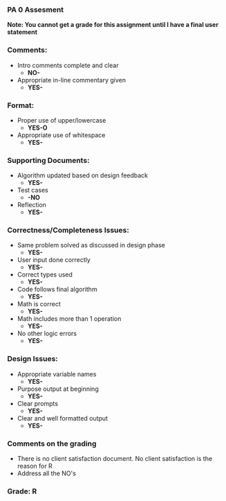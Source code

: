 ### PA 0 Assesment

**Note: You cannot get a grade for this assignment until I have a final user statement**

### Comments:
- Intro comments complete and clear
    - **NO-**
- Appropriate in-line commentary given
    - **YES-**

### Format:
- Proper use of upper/lowercase
    - **YES-O**
- Appropriate use of whitespace
    - **YES-**

### Supporting Documents:
- Algorithm updated based on design feedback
    - **YES-**
- Test cases
    - **-NO**
- Reflection
    - **YES-**

### Correctness/Completeness Issues:
- Same problem solved as discussed in design phase
    - **YES-**
- User input done correctly
    - **YES-**
- Correct types used
    - **YES-**
- Code follows final algorithm
    - **YES-**
- Math is correct
    - **YES-**
- Math includes more than 1 operation
    - **YES-**
- No other logic errors
    - **YES-**

### Design Issues:
- Appropriate variable names
    - **YES-**
- Purpose output at beginning
    - **YES-**
- Clear prompts
    - **YES-**
- Clear and well formatted output
    - **YES-**

### Comments on the grading
- There is no client satisfaction document. No client satisfaction is the reason for R
- Address all the NO's 
### Grade: R